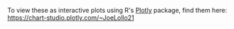 To view these as interactive plots using R's [Plotly](https://plotly.com/r/) package, find them here: https://chart-studio.plotly.com/~JoeLollo21
